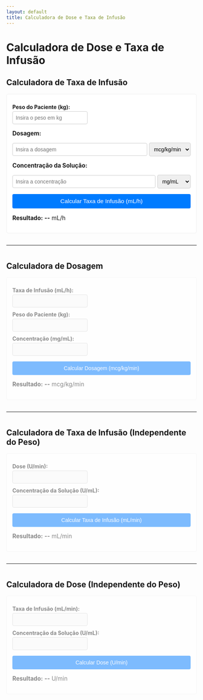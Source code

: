 ```yaml
---
layout: default
title: Calculadora de Dose e Taxa de Infusão
---
```


# Calculadora de Dose e Taxa de Infusão

## Calculadora de Taxa de Infusão

<div class="calculator">
  <label for="calc1-peso">Peso do Paciente (kg):</label>
  <input type="number" id="calc1-peso" placeholder="Insira o peso em kg" step="any">

  <label for="calc1-dosagem">Dosagem:</label>
  <div class="input-with-unit">
    <input type="number" id="calc1-dosagem" placeholder="Insira a dosagem" step="any">
    <select id="calc1-dosagem-unit">
      <option value="mcg/kg/min" selected>mcg/kg/min</option>
      <option value="mg/kg/h">mg/kg/h</option>
    </select>
  </div>

  <label for="calc1-concentracao">Concentração da Solução:</label>
   <div class="input-with-unit">
    <input type="number" id="calc1-concentracao" placeholder="Insira a concentração" step="any">
    <select id="calc1-concentracao-unit">
       <option value="mg/mL" selected>mg/mL</option>
       <option value="mcg/mL">mcg/mL</option>
    </select>
  </div>

  <button id="calc1-button">Calcular Taxa de Infusão (mL/h)</button>

  <p><strong>Resultado:</strong> <span id="calc1-resultado">--</span> mL/h</p>
</div>

<hr> <h2 style="margin-top: 2em;">Calculadora de Dosagem</h2>
<div class="calculator" id="calc2-container" style="opacity: 0.5; pointer-events: none;"> <label>Taxa de Infusão (mL/h):</label><input type="number" disabled>
  <label>Peso do Paciente (kg):</label><input type="number" disabled>
  <label>Concentração (mg/mL):</label><input type="number" disabled>
  <button disabled>Calcular Dosagem (mcg/kg/min)</button>
  <p><strong>Resultado:</strong> <span id="calc2-resultado">--</span> mcg/kg/min</p>
</div>
<hr>
<h2 style="margin-top: 2em;">Calculadora de Taxa de Infusão (Independente do Peso)</h2>
 <div class="calculator" id="calc3-container" style="opacity: 0.5; pointer-events: none;"> <label>Dose (U/min):</label><input type="number" disabled>
  <label>Concentração da Solução (U/mL):</label><input type="number" disabled>
  <button disabled>Calcular Taxa de Infusão (mL/min)</button>
  <p><strong>Resultado:</strong> <span id="calc3-resultado">--</span> mL/min</p>
</div>
<hr>
<h2 style="margin-top: 2em;">Calculadora de Dose (Independente do Peso)</h2>
<div class="calculator" id="calc4-container" style="opacity: 0.5; pointer-events: none;"> <label>Taxa de Infusão (mL/min):</label><input type="number" disabled>
  <label>Concentração da Solução (U/mL):</label><input type="number" disabled>
  <button disabled>Calcular Dose (U/min)</button>
  <p><strong>Resultado:</strong> <span id="calc4-resultado">--</span> U/min</p>
</div>

<script>
  document.addEventListener('DOMContentLoaded', function() {

    // --- CALCULADORA 1: Taxa de Infusão ---
    const pesoInput1 = document.getElementById('calc1-peso');
    const dosagemInput1 = document.getElementById('calc1-dosagem');
    const dosagemUnitSelect1 = document.getElementById('calc1-dosagem-unit');
    const concentracaoInput1 = document.getElementById('calc1-concentracao');
    const concentracaoUnitSelect1 = document.getElementById('calc1-concentracao-unit');
    const calcularButton1 = document.getElementById('calc1-button');
    const resultadoSpan1 = document.getElementById('calc1-resultado');

    calcularButton1.addEventListener('click', function() {
      const peso = parseFloat(pesoInput1.value);
      const dosagem = parseFloat(dosagemInput1.value);
      const dosagemUnit = dosagemUnitSelect1.value;
      const concentracao = parseFloat(concentracaoInput1.value);
      const concentracaoUnit = concentracaoUnitSelect1.value;

      // Validação (permite que dosagem seja zero)
      if (isNaN(peso) || isNaN(dosagem) || isNaN(concentracao) || peso <= 0 || dosagem < 0 || concentracao <= 0) {
        resultadoSpan1.textContent = 'Erro: Verifique os valores (números; peso e concentração > 0).';
        resultadoSpan1.style.color = 'red';
        return;
      }

      // --- Conversão de Unidades para Base ---
      // Base Dosagem: mcg/kg/min
      let dosagemBaseMcgKgMin = dosagem;
      if (dosagemUnit === 'mg/kg/h') {
        dosagemBaseMcgKgMin = (dosagem * 1000) / 60;
      }

      // Base Concentração: mcg/mL
      let concentracaoBaseMcgMl = concentracao;
      if (concentracaoUnit === 'mg/mL') {
        concentracaoBaseMcgMl = concentracao * 1000;
      }
      // --- Fim Conversão ---

      if (concentracaoBaseMcgMl <= 0) {
         resultadoSpan1.textContent = 'Erro: Concentração base não pode ser zero.';
         resultadoSpan1.style.color = 'red';
         return;
      }

      // Fórmula com unidades base: Taxa (mL/h) = (Dosagem (mcg/kg/min) * Peso (kg) * 60 min/h) / Concentração (mcg/mL)
      const taxaInfusao = (dosagemBaseMcgKgMin * peso * 60) / concentracaoBaseMcgMl;

      resultadoSpan1.textContent = taxaInfusao.toFixed(2); // Exibe com 2 casas decimais
      resultadoSpan1.style.color = 'inherit'; // Volta cor para o padrão
    });

    // --- FIM CALCULADORA 1 ---

    // --- CÓDIGO PARA CALCULADORAS 2, 3, 4 VIRÁ AQUI ---

  });
</script>

<style>
/* Estilos (incluindo para input+select na mesma linha) */
.calculator { border: 1px solid #eee; padding: 15px; margin-bottom: 20px; border-radius: 5px; background-color: #fff; }
.calculator label { display: block; margin-top: 10px; margin-bottom: 3px; font-weight: bold; }
.calculator input[type="number"], .calculator select { padding: 8px; border: 1px solid #ccc; border-radius: 4px; box-sizing: border-box; font-size: 1em; }
.input-with-unit { display: flex; align-items: center; gap: 5px; margin-bottom: 10px;}
.input-with-unit input[type="number"] { flex-grow: 1; width: auto; } /* Input expande */
.input-with-unit select { flex-shrink: 0; } /* Select não encolhe */
.calculator button { display: block; width: 100%; margin-top: 15px; padding: 10px 18px; cursor: pointer; background-color: #007bff; color: white; border: none; border-radius: 4px; font-size: 1em; }
.calculator button:hover { background-color: #0056b3; }
.calculator p { margin-top: 15px; font-size: 1.1em; }
#calc1-resultado, #calc2-resultado, #calc3-resultado, #calc4-resultado { font-weight: bold; } /* Estilo para todos os resultados */
hr { margin: 30px 0; border: 0; border-top: 1px solid #eee; }
</style>
